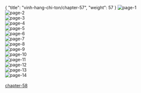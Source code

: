 { "title": "vinh-hang-chi-ton/chapter-57", "weight": 57 }
<img src="vinh-hang-chi-ton_0057_01-9b420d40fcde0f4e0e00cb29e60eef56.webp" alt="page-1" origin="http://storage.fshare.vn/Test-vechai/1512046423-Vinh-Hang-Chi-Ton-Chapter-57-Tieng-viet-hamtruyencom-ve-chai-02.jpg"><br/>
<img src="vinh-hang-chi-ton_0057_02-4bc8bc211ac288bd27e041f30f01bcf7.webp" alt="page-2" origin="http://storage.fshare.vn/Test-vechai/1512046423-Vinh-Hang-Chi-Ton-Chapter-57-Tieng-viet-hamtruyencom-ve-chai-03.jpg"><br/>
<img src="vinh-hang-chi-ton_0057_03-feb9518896a5647a883fbf095df538ba.webp" alt="page-3" origin="http://storage.fshare.vn/Test-vechai/1512046423-Vinh-Hang-Chi-Ton-Chapter-57-Tieng-viet-hamtruyencom-ve-chai-04.jpg"><br/>
<img src="vinh-hang-chi-ton_0057_04-19e52e95001113a32dda5c89ac259c99.webp" alt="page-4" origin="http://storage.fshare.vn/Test-vechai/1512046423-Vinh-Hang-Chi-Ton-Chapter-57-Tieng-viet-hamtruyencom-ve-chai-05.jpg"><br/>
<img src="vinh-hang-chi-ton_0057_05-d1ecf1a31a9beb116caa463c76d62b94.webp" alt="page-5" origin="http://storage.fshare.vn/Test-vechai/1512046423-Vinh-Hang-Chi-Ton-Chapter-57-Tieng-viet-hamtruyencom-ve-chai-06.jpg"><br/>
<img src="vinh-hang-chi-ton_0057_06-9ce4717015cb87be9ad56f722c79ca83.webp" alt="page-6" origin="http://storage.fshare.vn/Test-vechai/1512046423-Vinh-Hang-Chi-Ton-Chapter-57-Tieng-viet-hamtruyencom-ve-chai-07.jpg"><br/>
<img src="http://adx.kul.vn/www/delivery/avw.php?zoneid=263&amp;cb=1524455625&amp;n=af995ff0" alt="page-7" origin="http://adx.kul.vn/www/delivery/avw.php?zoneid=263&amp;cb=1524455625&amp;n=af995ff0"><br/>
<img src="vinh-hang-chi-ton_0057_08-656e472544f5b5bdfcb309d1c156c3a4.webp" alt="page-8" origin="http://storage.fshare.vn/Test-vechai/1512046423-Vinh-Hang-Chi-Ton-Chapter-57-Tieng-viet-hamtruyencom-ve-chai-08.jpg"><br/>
<img src="vinh-hang-chi-ton_0057_09-8401799de0ee5850a62ac430b55ebde8.webp" alt="page-9" origin="http://storage.fshare.vn/Test-vechai/1512046423-Vinh-Hang-Chi-Ton-Chapter-57-Tieng-viet-hamtruyencom-ve-chai-09.jpg"><br/>
<img src="vinh-hang-chi-ton_0057_10-5d18559a43b213d02b6161f809a3fe89.webp" alt="page-10" origin="http://storage.fshare.vn/Test-vechai/1512046423-Vinh-Hang-Chi-Ton-Chapter-57-Tieng-viet-hamtruyencom-ve-chai-10.jpg"><br/>
<img src="vinh-hang-chi-ton_0057_11-68f399f2f61259b0a1caa9d4a1d4b48d.webp" alt="page-11" origin="http://storage.fshare.vn/Test-vechai/1512046423-Vinh-Hang-Chi-Ton-Chapter-57-Tieng-viet-hamtruyencom-ve-chai-11.jpg"><br/>
<img src="vinh-hang-chi-ton_0057_12-37abbd9760f09007754f0ea25fc59f43.webp" alt="page-12" origin="http://storage.fshare.vn/Test-vechai/1512046423-Vinh-Hang-Chi-Ton-Chapter-57-Tieng-viet-hamtruyencom-ve-chai-12.jpg"><br/>
<img src="vinh-hang-chi-ton_0057_13-b08cbb138839b47c31c04c4b33d3e478.webp" alt="page-13" origin="http://storage.fshare.vn/Test-vechai/1512046423-Vinh-Hang-Chi-Ton-Chapter-57-Tieng-viet-hamtruyencom-ve-chai-13.jpg"><br/>
<img src="vinh-hang-chi-ton_0057_14-6c1460988071a2979d28dd2ac5932f07.webp" alt="page-14" origin="http://storage.fshare.vn/Test-vechai/1512046423-Vinh-Hang-Chi-Ton-Chapter-57-Tieng-viet-hamtruyencom-ve-chai-14.jpg"><br/>
<br/><a class="nextchap" href="/vinh-hang-chi-ton/chapter-58">chapter-58</a>

